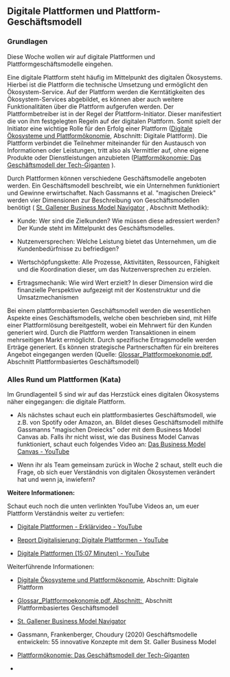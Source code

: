 ## Digitale Plattformen und Plattform-Geschäftsmodell

### Grundlagen

Diese Woche wollen wir auf digitale Plattformen und Plattformgeschäftsmodelle eingehen.

Eine digitale Plattform steht häufig im Mittelpunkt des digitalen Ökosystems. Hierbei ist die Plattform die technische Umsetzung und ermöglicht den Ökosystem-Service. Auf der Plattform werden die Kerntätigkeiten des Ökosystem-Services abgebildet, es können aber auch weitere Funktionalitäten über die Plattform aufgerufen werden. Der Plattformbetreiber ist in der Regel der Plattform-Initiator. Dieser manifestiert die von ihm festgelegten Regeln auf der digitalen Plattform. Somit spielt der Initiator eine wichtige Rolle für den Erfolg einer Plattform ([Digitale Ökosysteme und Plattformökonomie](https://www.informatik-aktuell.de/management-und-recht/digitalisierung/digitale-oekosysteme-und-plattformoekonomie.html), Abschnitt: Digitale Plattform). Die Plattform verbindet die Teilnehmer miteinander für den Austausch von Informationen oder Leistungen, tritt also als Vermittler auf, ohne eigene Produkte oder Dienstleistungen anzubieten ([Plattformökonomie: Das Geschäftsmodell der Tech-Giganten](https://blog.hubspot.de/sales/plattformoekonomie) ).

Durch Plattformen können verschiedene Geschäftsmodelle angeboten werden. Ein Geschäftsmodell beschreibt, wie ein Unternehmen funktioniert und Gewinne erwirtschaftet. Nach Gassmanns et al. "magischen Dreieck" werden vier Dimensionen zur Beschreibung von Geschäftsmodellen benötigt ( [St. Gallener Business Model Navigator](https://www.linkedin.com/pulse/teil-2-st-gallener-business-model-navigator-christian-hoffmeister/?originalSubdomain=de) , Abschnitt Methodik):

- Kunde: Wer sind die Zielkunden? Wie müssen diese adressiert werden? Der Kunde steht im Mittelpunkt des Geschäftsmodelles.

- Nutzenversprechen: Welche Leistung bietet das Unternehmen, um die Kundenbedürfnisse zu befriedigen?

- Wertschöpfungskette: Alle Prozesse, Aktivitäten, Ressourcen, Fähigkeit und die Koordination dieser, um das Nutzenversprechen zu erzielen.

- Ertragsmechanik: Wie wird Wert erzielt? In dieser Dimension wird die finanzielle Perspektive aufgezeigt mit der Kostenstruktur und die Umsatzmechanismen

Bei einem plattformbasierten Geschäftsmodell werden die wesentlichen Aspekte eines Geschäftsmodells, welche oben beschrieben sind, mit Hilfe einer Plattformlösung bereitgestellt, wobei ein Mehrwert für den Kunden generiert wird. Durch die Plattform werden Transaktionen in einem mehrseitigen Markt ermöglicht. Durch spezifische Ertragsmodelle werden Erträge generiert. Es können strategische Partnerschaften für ein breiteres Angebot eingegangen werden (Quelle: [Glossar_Plattformoekonomie.pdf](https://www.mittelstand-digital-wertnetzwerke.de/fileadmin/user_upload/Glossar_Plattformoekonomie.pdf), Abschnitt Plattformbasiertes Geschäftsmodell)

### Alles Rund um Plattformen (Kata)

Im Grundlagenteil 5 sind wir auf das Herzstück eines digitalen Ökosystems näher eingegangen: die digitale Plattform.

- Als nächstes schaut euch ein plattformbasiertes Geschäftsmodell, wie z.B. von Spotify oder Amazon, an. Bildet dieses Geschäftsmodell mithilfe Gassmanns "magischen Dreiecks" oder mit dem Business Model Canvas ab. Falls ihr nicht wisst, wie das Business Model Canvas funktioniert, schaut euch folgendes Video an: [Das Business Model Canvas - YouTube](https://www.youtube.com/watch?v=g6WBrvbTQdg)

- Wenn ihr als Team gemeinsam zurück in Woche 2 schaut, stellt euch die Frage, ob sich euer Verständnis von digitalen Ökosystemen verändert hat und wenn ja, inwiefern?

**Weitere Informationen:**

Schaut euch noch die unten verlinkten YouTube Videos an, um euer Plattform Verständnis weiter zu vertiefen:

- [Digitale Plattformen - Erklärvideo - YouTube](https://www.youtube.com/watch?v=qwLs-n9PkgE)

- [Report Digitalisierung: Digitale Plattformen - YouTube](https://www.youtube.com/watch?v=LOL_fGTtVn0)

- [Digitale Plattformen (15:07 Minuten) - YouTube](https://www.youtube.com/watch?v=_UtpdS5mcdE)

Weiterführende Informationen:

- [Digitale Ökosysteme und Plattformökonomie](https://www.informatik-aktuell.de/management-und-recht/digitalisierung/digitale-oekosysteme-und-plattformoekonomie.html), Abschnitt: Digitale Plattform

- [Glossar_Plattformoekonomie.pdf, Abschnitt: ](https://www.mittelstand-digital-wertnetzwerke.de/fileadmin/user_upload/Glossar_Plattformoekonomie.pdf) Abschnitt Plattformbasiertes Geschäftsmodell

- [St. Gallener Business Model Navigator](https://www.linkedin.com/pulse/teil-2-st-gallener-business-model-navigator-christian-hoffmeister/?originalSubdomain=de)

- Gassmann, Frankenberger, Choudury (2020) Geschäftsmodelle entwickeln: 55 innovative Konzepte mit dem St. Galler Business Model

- [Plattformökonomie: Das Geschäftsmodell der Tech-Giganten](https://blog.hubspot.de/sales/plattformoekonomie)

- 
